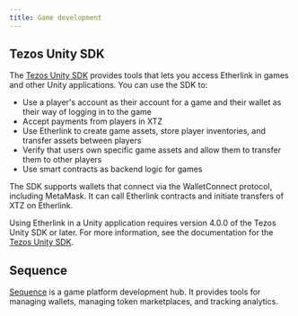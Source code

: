 ```yaml
---
title: Game development
---
```


## Tezos Unity SDK

The [Tezos Unity SDK](https://docs.tezos.com/unity) provides tools that lets you access Etherlink in games and other Unity applications.
You can use the SDK to:

- Use a player's account as their account for a game and their wallet as their way of logging in to the game
- Accept payments from players in XTZ
- Use Etherlink to create game assets, store player inventories, and transfer assets between players
- Verify that users own specific game assets and allow them to transfer them to other players
- Use smart contracts as backend logic for games

The SDK supports wallets that connect via the WalletConnect protocol, including MetaMask.
It can call Etherlink contracts and initiate transfers of XTZ on Etherlink.

Using Etherlink in a Unity application requires version 4.0.0 of the Tezos Unity SDK or later.
For more information, see the documentation for the [Tezos Unity SDK](https://docs.tezos.com/unity).

## Sequence

[Sequence](https://sequence.xyz) is a game platform development hub.
It provides tools for managing wallets, managing token marketplaces, and tracking analytics.
